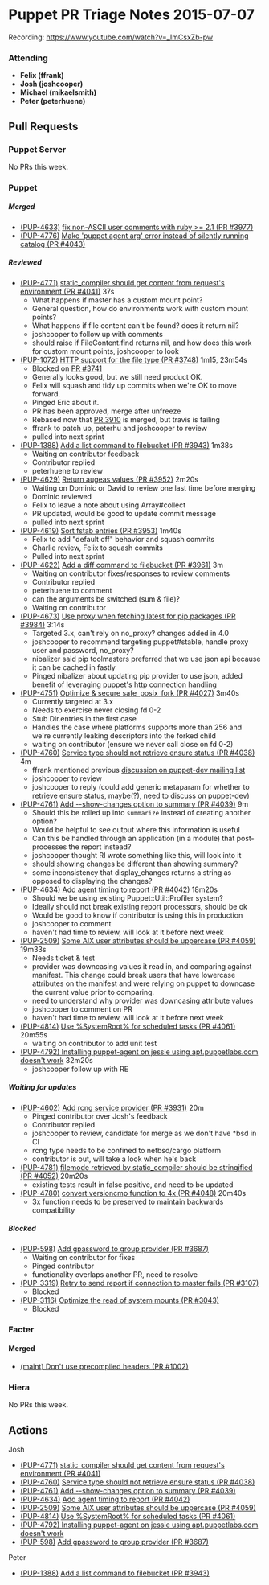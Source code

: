 # Puppet PR Triage Notes 2015-07-07

Recording: https://www.youtube.com/watch?v=_ImCsxZb-pw

### Attending

* **Felix (ffrank)**
* **Josh (joshcooper)**
* **Michael (mikaelsmith)**
* **Peter (peterhuene)**

## Pull Requests

### Puppet Server

No PRs this week.

### Puppet

##### Merged

* [(PUP-4633)](https://tickets.puppetlabs.com/browse/PUP-4633) [fix non-ASCII user comments with ruby >= 2.1 (PR #3977)](https://github.com/puppetlabs/puppet/pull/3977)
* [(PUP-4776)](https://tickets.puppetlabs.com/browse/PUP-4776) [Make 'puppet agent arg' error instead of silently running catalog (PR #4043)](https://github.com/puppetlabs/puppet/pull/4043)

##### Reviewed

* [(PUP-4771)](https://tickets.puppetlabs.com/browse/PUP-4771) [static_compiler should get content from request's environment (PR #4041)](https://github.com/puppetlabs/puppet/pull/4041) 37s
  - What happens if master has a custom mount point?
  - General question, how do environments work with custom mount points?
  - What happens if file content can't be found? does it return nil?
  - joshcooper to follow up with comments
  - should raise if FileContent.find returns nil, and how does this work for custom mount points, joshcooper to look
* [(PUP-1072)](https://tickets.puppetlabs.com/browse/PUP-1072) [HTTP support for the file type (PR #3748)](https://github.com/puppetlabs/puppet/pull/3748) 1m15, 23m54s
  - Blocked on [PR #3741](https://github.com/puppetlabs/puppet/pull/3741)
  - Generally looks good, but we still need product OK.
  - Felix will squash and tidy up commits when we're OK to move forward.
  - Pinged Eric about it.
  - PR has been approved, merge after unfreeze
  - Rebased now that [PR 3910](https://github.com/puppetlabs/puppet/pull/3910) is merged, but travis is failing
  - ffrank to patch up, peterhu and joshcooper to review
  - pulled into next sprint
* [(PUP-1388)](https://tickets.puppetlabs.com/browse/PUP-1388) [Add a list command to filebucket (PR #3943)](https://github.com/puppetlabs/puppet/pull/3943) 1m38s
  - Waiting on contributor feedback
  - Contributor replied
  - peterhuene to review
* [(PUP-4629)](https://tickets.puppetlabs.com/browse/PUP-4629) [Return augeas values (PR #3952)](https://github.com/puppetlabs/puppet/pull/3952) 2m20s
  - Waiting on Dominic or David to review one last time before merging
  - Dominic reviewed
  - Felix to leave a note about using Array#collect
  - PR updated, would be good to update commit message
  - pulled into next sprint
* [(PUP-4619)](https://tickets.puppetlabs.com/browse/PUP-4619) [Sort fstab entries (PR #3953)](https://github.com/puppetlabs/puppet/pull/3953) 1m40s
  - Felix to add "default off" behavior and squash commits
  - Charlie review, Felix to squash commits
  - Pulled into next sprint
* [(PUP-4622)](https://tickets.puppetlabs.com/browse/PUP-4622) [Add a diff command to filebucket (PR #3961)](https://github.com/puppetlabs/puppet/pull/3961) 3m
  - Waiting on contributor fixes/responses to review comments
  - Contributor replied
  - peterhuene to comment
  - can the arguments be switched (sum & file)?
  - Waiting on contributor
* [(PUP-4673)](https://tickets.puppetlabs.com/browse/PUP-4673) [Use proxy when fetching latest for pip packages (PR #3984)](https://github.com/puppetlabs/puppet/pull/3984) 3:14s
  - Targeted 3.x, can't rely on no_proxy? changes added in 4.0
  - joshcooper to recommend targeting puppet#stable, handle proxy user and password, no_proxy?
  - nibalizer said pip toolmasters preferred that we use json api because it can be cached in fastly
  - Pinged nibalizer about updating pip provider to use json, added benefit of leveraging puppet's http connection handling
* [(PUP-4751)](https://tickets.puppetlabs.com/browse/PUP-4751) [Optimize & secure safe\_posix\_fork (PR #4027)](https://github.com/puppetlabs/puppet/pull/4027) 3m40s
  - Currently targeted at 3.x
  - Needs to exercise never closing fd 0-2
  - Stub Dir.entries in the first case
  - Handles the case where platforms supports more than 256 and we're currently leaking descriptors into the forked child
  - waiting on contributor (ensure we never call close on fd 0-2)
* [(PUP-4760)](https://tickets.puppetlabs.com/browse/PUP-4760) [Service type should not retrieve ensure status (PR #4038)](https://github.com/puppetlabs/puppet/pull/4038) 4m
  - ffrank mentioned previous [discussion on puppet-dev mailing list](https://groups.google.com/forum/#!msg/puppet-dev/P8ReCHvmd2o/FnKZ0bPxk5sJ)
  - joshcooper to review
  - joshcooper to reply (could add generic metaparam for whether to retrieve ensure status, maybe(?), need to discuss on puppet-dev)
* [(PUP-4761)](https://tickets.puppetlabs.com/browse/PUP-4761) [Add --show-changes option to summary (PR #4039)](https://github.com/puppetlabs/puppet/pull/4039) 9m
  - Should this be rolled up into `summarize` instead of creating another option?
  - Would be helpful to see output where this information is useful
  - Can this be handled through an application (in a module) that post-processes the report instead?
  - joshcooper thought RI wrote something like this, will look into it
  - should showing changes be different than showing summary?
  - some inconsistency that display_changes returns a string as opposed to displaying the changes?
* [(PUP-4634)](https://tickets.puppetlabs.com/browse/PUP-4634) [Add agent timing to report (PR #4042)](https://github.com/puppetlabs/puppet/pull/4042) 18m20s
  - Should we be using existing Puppet::Util::Profiler system?
  - Ideally should not break existing report processors, should be ok
  - Would be good to know if contributor is using this in production
  - joshcooper to comment
  - haven't had time to review, will look at it before next week
* [(PUP-2509)](https://tickets.puppetlabs.com/browse/PUP-2509) [Some AIX user attributes should be uppercase (PR #4059)](https://github.com/puppetlabs/puppet/pull/4059) 19m33s
  - Needs ticket & test
  - provider was downcasing values it read in, and comparing against manifest. This change could break users that have lowercase attributes on the manifest and were relying on puppet to downcase the current value prior to comparing.
  - need to understand why provider was downcasing attribute values
  - joshcooper to comment on PR
  - haven't had time to review, will look at it before next week
* [(PUP-4814)](https://tickets.puppetlabs.com/browse/PUP-4814) [Use %SystemRoot% for scheduled tasks (PR #4061)](https://github.com/puppetlabs/puppet/pull/4061) 20m55s
  - waiting on contributor to add unit test
* [(PUP-4792) Installing puppet-agent on jessie using apt.puppetlabs.com doesn't work](https://tickets.puppetlabs.com/browse/PUP-4792) 32m20s
  - joshcooper follow up with RE

##### Waiting for updates

* [(PUP-4602)](https://tickets.puppetlabs.com/browse/PUP-4602) [Add rcng service provider (PR #3931)](https://github.com/puppetlabs/puppet/pull/3931) 20m
  - Pinged contributor over Josh's feedback
  - Contributor replied
  - joshcooper to review, candidate for merge as we don't have *bsd in CI
  - rcng type needs to be confined to netbsd/cargo platform
  - contributor is out, will take a look when he's back
* [(PUP-4781)](https://tickets.puppetlabs.com/browse/PUP-4781) [filemode retrieved by static_compiler should be stringified (PR #4052)](https://github.com/puppetlabs/puppet/pull/4052) 20m20s
  - existing tests result in false positive, and need to be updated
* [(PUP-4780)](https://tickets.puppetlabs.com/browse/PUP-4780) [convert versioncmp function to 4x (PR #4048)](https://github.com/puppetlabs/puppet/pull/4048) 20m40s
  - 3x function needs to be preserved to maintain backwards compatibility

##### Blocked

* [(PUP-598)](https://tickets.puppetlabs.com/browse/PUP-598) [Add gpassword to group provider (PR #3687)](https://github.com/puppetlabs/puppet/pull/3687)
  - Waiting on contributor for fixes
  - Pinged contributor
  - functionality overlaps another PR, need to resolve
* [(PUP-3319)](https://tickets.puppetlabs.com/browse/PUP-3319) [Retry to send report if connection to master fails (PR #3107)](https://github.com/puppetlabs/puppet/pull/3107)
  - Blocked
* [(PUP-3116)](https://tickets.puppetlabs.com/browse/PUP-3116) [Optimize the read of system mounts (PR #3043)](https://github.com/puppetlabs/puppet/pull/3043)
  - Blocked

### Facter

#### Merged

* [(maint) Don't use precompiled headers (PR #1002)](https://github.com/puppetlabs/facter/pull/1002)

### Hiera

No PRs this week.

## Actions

Josh

* [(PUP-4771)](https://tickets.puppetlabs.com/browse/PUP-4771) [static_compiler should get content from request's environment (PR #4041)](https://github.com/puppetlabs/puppet/pull/4041)
* [(PUP-4760)](https://tickets.puppetlabs.com/browse/PUP-4760) [Service type should not retrieve ensure status (PR #4038)](https://github.com/puppetlabs/puppet/pull/4038)
* [(PUP-4761)](https://tickets.puppetlabs.com/browse/PUP-4761) [Add --show-changes option to summary (PR #4039)](https://github.com/puppetlabs/puppet/pull/4039)
* [(PUP-4634)](https://tickets.puppetlabs.com/browse/PUP-4634) [Add agent timing to report (PR #4042)](https://github.com/puppetlabs/puppet/pull/4042)
* [(PUP-2509)](https://tickets.puppetlabs.com/browse/PUP-2509) [Some AIX user attributes should be uppercase (PR #4059)](https://github.com/puppetlabs/puppet/pull/4059)
* [(PUP-4814)](https://tickets.puppetlabs.com/browse/PUP-4814) [Use %SystemRoot% for scheduled tasks (PR #4061)](https://github.com/puppetlabs/puppet/pull/4061)
* [(PUP-4792) Installing puppet-agent on jessie using apt.puppetlabs.com doesn't work](https://tickets.puppetlabs.com/browse/PUP-4792)
* [(PUP-598)](https://tickets.puppetlabs.com/browse/PUP-598) [Add gpassword to group provider (PR #3687)](https://github.com/puppetlabs/puppet/pull/3687)

Peter

* [(PUP-1388)](https://tickets.puppetlabs.com/browse/PUP-1388) [Add a list command to filebucket (PR #3943)](https://github.com/puppetlabs/puppet/pull/3943)
